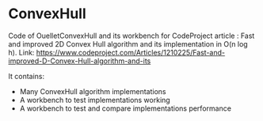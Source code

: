 # ConvexHull
Code of OuelletConvexHull and its workbench for CodeProject article : Fast and improved 2D Convex Hull algorithm and its implementation in O(n log h). Link: https://www.codeproject.com/Articles/1210225/Fast-and-improved-D-Convex-Hull-algorithm-and-its

It contains:
 - Many ConvexHull algorithm implementations
 - A workbench to test implementations working
 - A workbench to test and compare implementations performance
 
